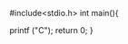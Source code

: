

  
#include<stdio.h>
int main(){
 


     
       




































































   printf ("C");
   return 0;
}
